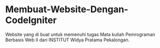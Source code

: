 # Membuat-Website-Dengan-CodeIgniter
Website yang di buat untuk memenuhi tugas Mata kuliah Pemrograman Berbasis Web II dari INSTITUT Widya Pratama Pekalongan.

